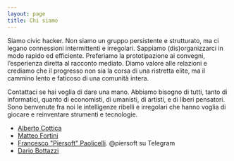 ```yaml
---
layout: page
title: Chi siamo
---
```


Siamo civic hacker. Non siamo un gruppo persistente e strutturato, ma ci legano connessioni intermittenti e irregolari. Sappiamo (dis)organizzarci in modo rapido ed efficiente. Preferiamo la prototipazione ai convegni, l’esperienza diretta al racconto mediato. Diamo valore alle relazioni e crediamo che il progresso non sia la corsa di una ristretta elite, ma il cammino lento e faticoso di una comunità intera.

Contattaci se hai voglia di dare una mano. Abbiamo bisogno di tutti, tanto di informatici, quanto di economisti, di umanisti, di artisti, e di liberi pensatori. Sono benvenute fra noi le intelligenze ribelli e irregolari che hanno voglia di giocare e reinventare strumenti e tecnologie.

- [Alberto Cottica](https://twitter.com/alberto_cottica)
- [Matteo Fortini](https://twitter.com/matt_fortini)
- [Francesco "Piersoft" Paolicelli](https://twitter.com/Piersoft). @piersoft su Telegram
- [Dario Bottazzi](https://twitter.com/bottazzi)
